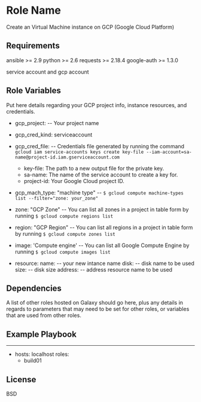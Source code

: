 Role Name
=========

Create an Virtual Machine instance on GCP (Google Cloud Platform)

Requirements
------------

ansible >= 2.9
python >= 2.6
requests >= 2.18.4
google-auth >= 1.3.0

service account and gcp account

Role Variables
--------------

Put here details regarding your GCP project info, instance resources, and credentials.    

- gcp_project: -- Your project name
- gcp_cred_kind: serviceaccount
- gcp_cred_file: -- Credentials file generated by running the command ``` gcloud iam service-accounts keys create key-file --iam-account=sa-name@project-id.iam.gserviceaccount.com ```

	* key-file: The path to a new output file for the private key.
	* sa-name: The name of the service account to create a key for.
	* project-id: Your Google Cloud project ID.  

- gcp_mach_type: "machine type" -- ``` $ gcloud compute machine-types list --filter="zone: your_zone" ```
- zone: "GCP Zone" -- You can list all zones in a project in table form by running ``` $ gcloud compute regions list ``` 
- region: "GCP Region" -- You can list all regions in a project in table form by running ``` $ gcloud compute zones list ```
- image: 'Compute engine' -- You can list all Google Compute Engine by running ``` $ gcloud compute images list ```
- resource:
       name: -- your new intance name
       disk: -- disk name to be used 
       size: -- disk size
       address: -- address resource name to be used

Dependencies
------------

A list of other roles hosted on Galaxy should go here, plus any details in regards to parameters that may need to be set for other roles, or variables that are used from other roles.

Example Playbook
----------------

---
- hosts: localhost
  roles:
  - build01

License
-------

BSD
